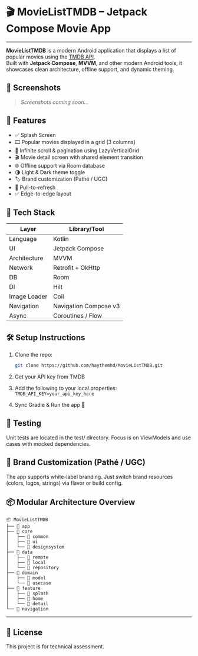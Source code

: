 # 🎬 MovieListTMDB – Jetpack Compose Movie App
---
**MovieListTMDB** is a modern Android application that displays a list of popular movies using the [TMDB API](https://www.themoviedb.org/documentation/api).  
Built with **Jetpack Compose**, **MVVM**, and other modern Android tools, it showcases clean architecture, offline support, and dynamic theming.

## 📸 Screenshots

> _Screenshots coming soon..._

## 🚀 Features

- ✅ Splash Screen
- 🎞️ Popular movies displayed in a grid (3 columns)
- 🔁 Infinite scroll & pagination using LazyVerticalGrid
- 🎬 Movie detail screen with shared element transition
- 🌐 Offline support via Room database
- 🌗 Light & Dark theme toggle
- 🏷️ Brand customization (Pathé / UGC)
- 🔄 Pull-to-refresh
- ✅ Edge-to-edge layout

## 🧰 Tech Stack

| Layer         | Library/Tool                     |
|---------------|----------------------------------|
| Language      | Kotlin                           |
| UI            | Jetpack Compose                  |
| Architecture  | MVVM                             |
| Network       | Retrofit + OkHttp                |
| DB            | Room                             |
| DI            | Hilt                             |
| Image Loader  | Coil                             |
| Navigation    | Navigation Compose v3            |
| Async         | Coroutines / Flow                |


## 🛠️ Setup Instructions

1. Clone the repo:
   ```bash
   git clone https://github.com/haythemhd/MovieListTMDB.git
   
2. Get your API key from TMDB

3. Add the following to your local.properties:
    ````TMDB_API_KEY=your_api_key_here````
   
5. Sync Gradle & Run the app 🎉
   

## 🧪 Testing

Unit tests are located in the test/ directory.
Focus is on ViewModels and use cases with mocked dependencies.


## 🎨 Brand Customization (Pathé / UGC)

The app supports white-label branding.
Just switch brand resources (colors, logos, strings) via flavor or build config.

## 📦 Modular Architecture Overview
 ````
📦 MovieListTMDB
├── 📁 app                     
├── 📁 core
│   ├── 📁 common               
│   ├── 📁 ui                   
│   └── 📁 designsystem        
├── 📁 data
│   ├── 📁 remote               
│   ├── 📁 local                
│   └── 📁 repository           
├── 📁 domain
│   ├── 📁 model                
│   └── 📁 usecase              
├── 📁 feature
│   ├── 📁 splash              
│   ├── 📁 home                 
│   └── 📁 detail               
└── 📁 navigation               
````
---

## 📄 License

This project is for technical assessment.
